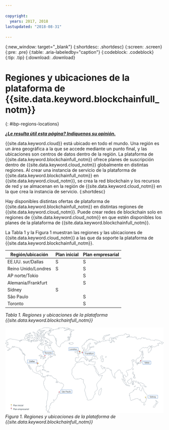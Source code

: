 ```yaml
---

copyright:
  years: 2017, 2018
lastupdated: "2018-08-31"

---
```


{:new_window: target="_blank"}
{:shortdesc: .shortdesc}
{:screen: .screen}
{:pre: .pre}
{:table: .aria-labeledby="caption"}
{:codeblock: .codeblock}
{:tip: .tip}
{:download: .download}


# Regiones y ubicaciones de la plataforma de {{site.data.keyword.blockchainfull_notm}}
{: #ibp-regions-locations}


***[¿Le resulta útil esta página? Indíquenos su opinión.](https://www.surveygizmo.com/s3/4501493/IBM-Blockchain-Documentation)***


{{site.data.keyword.cloud}} está ubicado en todo el mundo. Una región es un área geográfica a la que se accede mediante un punto final, y las ubicaciones son centros de datos dentro de la región. La plataforma de {{site.data.keyword.blockchainfull_notm}} ofrece planes de suscripción dentro de {{site.data.keyword.cloud_notm}} globalmente en distintas regiones. Al crear una instancia de servicio de la plataforma de {{site.data.keyword.blockchainfull_notm}} en {{site.data.keyword.cloud_notm}}, se crea la red blockchain y los recursos de red y se almacenan en la región de {{site.data.keyword.cloud_notm}} en la que crea la instancia de servicio.
{:shortdesc}

Hay disponibles distintas ofertas de plataforma de {{site.data.keyword.blockchainfull_notm}} en distintas regiones de {{site.data.keyword.cloud_notm}}. Puede crear redes de blockchain solo en regiones de {{site.data.keyword.cloud_notm}} en que estén disponibles los planes de la plataforma de {{site.data.keyword.blockchainfull_notm}}.

La Tabla 1 y la Figura 1 muestran las regiones y las ubicaciones de {{site.data.keyword.cloud_notm}} a las que da soporte la plataforma de {{site.data.keyword.blockchainfull_notm}}.

| Región/ubicación | Plan inicial | Plan empresarial |
|--------|----------|----------|
| EE.UU. sur/Dallas | S | S |
| Reino Unido/Londres | S | S |
| AP norte/Tokio |  | S |
| Alemania/Frankfurt |  | S |
| Sídney | S |  |
| São Paulo |  | S |
| Toronto |  | S |

_Tabla 1. Regiones y ubicaciones de la plataforma {{site.data.keyword.blockchainfull_notm}}_


![Regiones y ubicaciones de la plataforma de {{site.data.keyword.blockchainfull_notm}}](../images/ibp_regions.png "Regiones y ubicaciones de la plataforma de {{site.data.keyword.blockchainfull_notm}}")  
_Figura 1. Regiones y ubicaciones de la plataforma de {{site.data.keyword.blockchainfull_notm}}_
